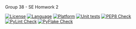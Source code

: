 Group 38 - SE Homwork 2

[![License](https://img.shields.io/badge/License-Apache_2.0-blue.svg)](https://opensource.org/licenses/Apache-2.0)
[![Language](https://img.shields.io/badge/Python-FFD43B?style=for-the-badge&logo=python&logoColor=blue)](https://www.python.org/)
[![Platform](https://img.shields.io/badge/Linux-FCC624?style=for-the-badge&logo=linux&logoColor=black)](https://www.linux.org/)
[![Unit tests](https://github.com/GradHackersGuild/se-homework-2/actions/workflows/unit-test-cases.yml/badge.svg)](https://github.com/GradHackersGuild/se-homework-2/actions/workflows/unit-test-cases.yml)
[![PEP8 Check](https://github.com/GradHackersGuild/se-homework-2/actions/workflows/autopep.yml/badge.svg)](https://github.com/GradHackersGuild/se-homework-2/actions/workflows/autopep.yml)
[![PyLint Check](https://github.com/GradHackersGuild/se-homework-2/actions/workflows/pylint.yml/badge.svg)](https://github.com/GradHackersGuild/se-homework-2/actions/workflows/pylint.yml)
[![PyFlake Check](https://github.com/GradHackersGuild/se-homework-2/actions/workflows/pyflake.yml/badge.svg)](https://github.com/GradHackersGuild/se-homework-2/actions/workflows/pyflake.yml)
